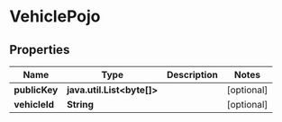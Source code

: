 
# VehiclePojo

## Properties
Name | Type | Description | Notes
------------ | ------------- | ------------- | -------------
**publicKey** | **java.util.List&lt;byte[]&gt;** |  |  [optional]
**vehicleId** | **String** |  |  [optional]



